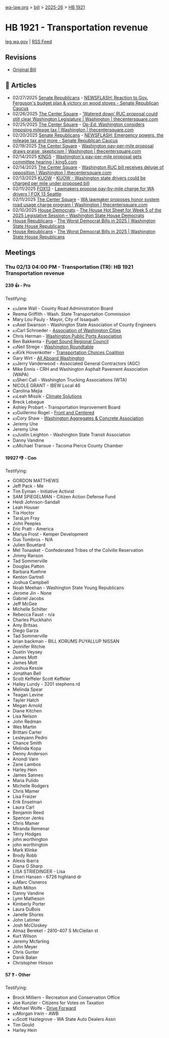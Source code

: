 [wa-law.org](/) > [bill](/bill/) > [2025-26](/bill/2025-26/) > [HB 1921](/bill/2025-26/hb/1921/)

# HB 1921 - Transportation revenue
[leg.wa.gov](https://app.leg.wa.gov/billsummary?BillNumber=1921&Year=2025&Initiative=false) | [RSS Feed](./rss.xml)

## Revisions
* [Original Bill](1/)

## 📰 Articles
* 02/27/2025 [Senate Republicans](/org/senate_republicans/) - [NEWSFLASH: Reaction to Gov. Ferguson's budget plan & victory on wood stoves - Senate Republican Caucus](https://src.wastateleg.org/blog/newsflash-looking-ahead-week-eight-april-3-7/#:~:text=HB%201921)
* 02/26/2025 [The Center Square](/org/the_center_square/) - [‘Watered down’ RUC proposal could still clear Washington Legislature | Washington | thecentersquare.com](https://www.thecentersquare.com/washington/article_944f4ed6-f470-11ef-a7bc-cf4e62a69640.html#:~:text=House%20Bill%201921)
* 02/25/2025 [The Center Square](/org/the_center_square/) - [Op-Ed: Washington considers imposing mileage tax | Washington | thecentersquare.com](https://www.thecentersquare.com/washington/article_8c0a1d9a-f390-11ef-9b20-8b671d5032e9.html#:~:text=House%20Bill%201921)
* 02/20/2025 [Senate Republicans](/org/senate_republicans/) - [NEWSFLASH: Emergency powers, the mileage tax and more - Senate Republican Caucus](https://src.wastateleg.org/blog/21267/#:~:text=House%20Bill%201921)
* 02/19/2025 [The Center Square](/org/the_center_square/) - [Washington pay-per-mile proposal draws praise, skepticism | Washington | thecentersquare.com](https://www.thecentersquare.com/washington/article_9f54c21e-ef22-11ef-8783-3b7e85caa576.html#:~:text=House%20Bill%201921)
* 02/14/2025 [KING5](/org/king5/) - [Washington's pay-per-mile proposal gets committee hearing | king5.com](https://www.king5.com/article/news/politics/state-politics/washington-pay-per-mile-proposal-gets-committee-hearing/281-c6e6e585-cc2d-41ef-b800-7753cb689b61#:~:text=House%20Bill%201921)
* 02/14/2025 [The Center Square](/org/the_center_square/) - [Washington RUC bill receives deluge of opposition | Washington | thecentersquare.com](https://www.thecentersquare.com/washington/article_7c37112e-eaef-11ef-8762-3f7bc0f83782.html#:~:text=House%20Bill%201921’s)
* 02/13/2025 [KUOW](/org/kuow/) - [KUOW - Washington state drivers could be charged per mile under proposed bill](https://www.kuow.org/stories/washington-road-usage-charge-hb-1921#:~:text=House%20Bill%201921)
* 02/11/2025 [FOX13](/org/fox13/) - [Lawmakers propose pay-by-mile charge for WA drivers | FOX 13 Seattle](https://www.fox13seattle.com/news/pay-by-mile-charge-washington#:~:text=House%20Bill%201921)
* 02/11/2025 [The Center Square](/org/the_center_square/) - [WA lawmaker proposes honor system road usage charge program | Washington | thecentersquare.com](https://www.thecentersquare.com/washington/article_1e4a3bb0-e8c7-11ef-917f-7b4299c57898.html#:~:text=House%20Bill%201921)
* 02/10/2025 [House Democrats](/org/house_democrats/) - [The House Hot Sheet for Week 5 of the 2025 Legislative Session – Washington State House Democrats](https://housedemocrats.wa.gov/blog/2025/02/10/the-house-hot-sheet-for-week-5-of-the-2025-legislative-session/#:~:text=HB%201921)
* [House Republicans](/org/house_republicans/) - [The Worst Democrat Bills in 2025 | Washington State House Republicans](http://houserepublicans.wa.gov/the-worst-democrat-bills-in-2025/#:~:text=House%20Bill%201921)
* [House Republicans](/org/house_republicans/) - [The Worst Democrat Bills in 2025 | Washington State House Republicans](https://houserepublicans.wa.gov/the-worst-democrat-bills-in-2025/#:~:text=House%20Bill%201921)

## Meetings
### Thu 02/13 04:00 PM - Transportation (TR): HB 1921 Transportation revenue
#### 239 👍 - Pro
Testifying:
* 💵Jane Wall - County Road Administration Board
* Reema Griffith - Wash. State Transportation Commission
* Mary Lou Pauly - Mayor, City of Issaquah
* 💵Axel Swanson - Washington State Association of County Engineers
* 💵Carl Schroeder - [Association of Washington Cities](/org/association_of_washington_cities/)
* Chris Herman - [Washington Public Ports Association](/org/washington_public_ports_association/)
* Ben Bakkenta - [Puget Sound Regional Council](/org/puget_sound_regional_council/)
* 💵Neil Strege - [Washington Roundtable](/org/washington_roundtable/)
* 💵Kirk Hovenkotter - [Transportation Choices Coalition](/org/transportation_choices_coalition/)
* Gary Wirt - [All Aboard Washington](/org/all_aboard_washington/)
* 💵Jerry Vanderwood - Associated General Contractors (AGC)
* Mike Ennis - CRH and Washington Asphalt Pavement Association (WAPA)
* 💵Sheri Call - Washington Trucking Associations (WTA)
* NICOLE GRANT - IBEW Local 46
* Carolina Mejia
* 💵Leah Missik - [Climate Solutions](/org/climate_solutions/)
* Breck Lebegue
* Ashley Probart - Transportation Improvement Board
* 💵Guillermo Rogel - [Front and Centered](/org/front_and_centered/)
* 💵Cory Shaw - [Washington Aggregates & Concrete Association](/org/washington_aggregates_&_concrete_association/)
* Jeremy Une
* Jeremy Une
* 💵Justin Leighton - Washington State Transit Association
* Danny Vandine
* 💵Michael Transue - Tacoma Pierce County Chamber

#### 19927 👎 - Con
Testifying:
* GORDON MATTHEWS
* Jeff Pack - Me
* Tim Eyman - Initiative Activist
* SAM SPIEGELMAN - Citizen Action Defense Fund
* Heidi Johnson-Sandall
* Leah Houser
* Tia Hoctor
* TaraLyn Fray
* John Peeples
* Eric Pratt - America
* Mariya Frost - Kemper Development
* Gus Tombros - N/A
* Julien Bouetard
* Mel Tonasket - Confederated Tribes of the Colville Reservation
* Jimmy Ranson
* Tad Sommerville
* Douglas Patton
* Barbara Kuehne
* Kenton Gartrell
* Joshua Campbell
* Noah Meehan - Washington State Young Republicans
* Jerome Jin - None
* Gabriel Jacobs
* Jeff McGee
* Michelle Schilter
* Rebecca Faust - n/a
* Charles Pluckhahn
* Amy Britsas
* Diego Garza
* Tad Sommerville
* brian backman - BILL KORUMS PUYALLUP NISSAN
* Jennifer Ritchie
* Dustin Veysey
* James Mott
* James Mott
* Joshua Kessie
* Jonathan Bell
* Scott Keffeler Scott Keffeler
* Hailey Lundy - 3201 stephens rd
* Melinda Spear
* Teagan Levine
* Tayler Hatch
* Megan Arnold
* Diane Kitchen
* Lisa Nelson
* John Redman
* Wes Martin
* Brittani Carter
* Lesleyann Pedro
* Chance Smith
* Melinda Kopa
* Denny Anderson
* Anondi Varn
* Zane Lambos
* Harley Hein
* James Sannes
* Maria Pulido
* Michelle Rodgers
* Chris Mamer
* Lisa Fraizer
* Erik Enselman
* Laura Carl
* Benjamin Reed
* Spencer Jenks
* Chris Mamer
* Miranda Remenar
* Terry Hodges
* john worthington
* john worthington
* Mark Klinke
* Brody Robb
* Alexis Ibarra
* Diana G Sharp
* LISA STRIEDINGER - Lisa
* Emeri Hansen - 6726 highland dr
* 💵Marc Cisneros
* Ruth Milton
* Danny Vandine
* Lynn Matheson
* Kimberly Porter
* Laura DuBois
* Janelle Shores
* John Latimer
* Josh McCloskey
* Almaz Bereket - 2810-407 S McClellan st
* Kurt Wilson
* Jeremy Mcfarling
* John Meyer
* Chris Gunter
* Danik Balan
* Christopher Hinson

#### 57 ❓ - Other
Testifying:
* Brock Milliern - Recreation and Conservation Office
* Joe Kunzler - Citizens for Votes on Taxation
* Michael Wolfe - [Drive Forward](/org/drive_forward/)
* 💵Morgan Irwin - AWB
* 💵Scott Hazlegrove - WA State Auto Dealers Assn
* Tim Gould
* Harley Hein
